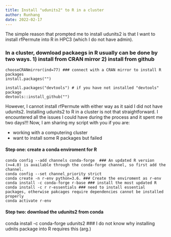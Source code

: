 ```yaml
---
title: Install "udunits2" to R in a cluster
author: Runhang
date: 2022-02-17
---
```


The simple reason that prompted me to install udunits2 is that I want to install rfPermute into R in HPC3 (which I do not have admin).

### In a cluster, download packaegs in R usually can be done by two ways. 1) install from CRAN mirror 2) install from github


```
chooseCRANmirror(ind=77) ### connect with a CRAN mirror to install R packages
install.packages("")
```

```
install.packages("devtools") # if you have not installed "devtools" package
devtools::install_github("")
```

However, I cannot install rfPermute with either way as it said I did not have udunits2. Installing udunits2 to R in a cluster is not that straightforward.
I encountered all the issues I could have during the process and it spent me two days!!! Now, I am sharing my script with you if you are:

- working with a computering cluster
- want to install some R packages but failed

#### Step one: create a conda enviroment for R
```
conda config --add channels conda-forge  ### An updated R version (>=4.0) is available through the conda-forge channel, so first add the channel. 
conda config --set channel_priority strict
conda create -n r-env python=3.6. ### Create the enviroment as r-env
conda install -c conda-forge r-base ### install the most updated R
conda install -c r r-essentials ### need to install essential packages, otherwise pakcages require dependencies cannot be installed properly 
conda activate r-env
```

#### Step two: download the udunits2 from conda
conda install -c conda-forge udunits2 ### I do not know why installing udnits package into R requires this (arg.)

####

